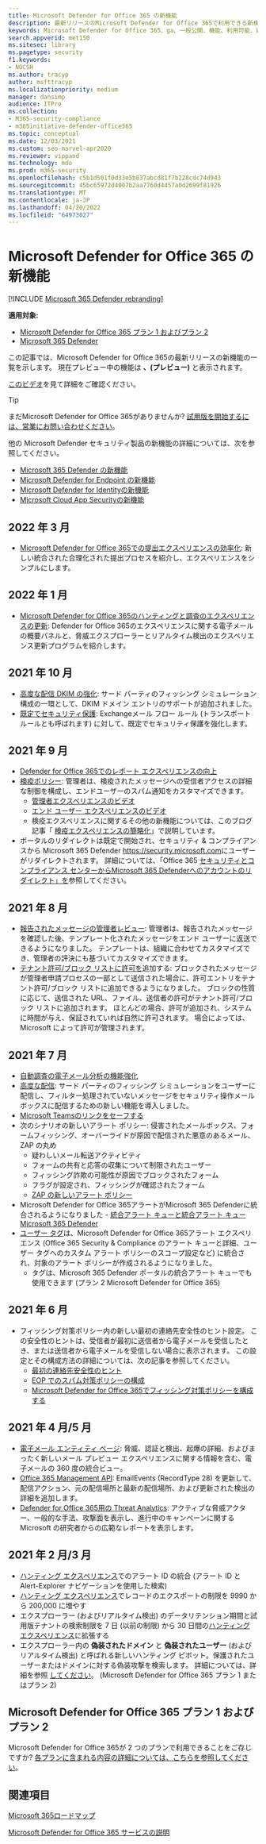 ```yaml
---
title: Microsoft Defender for Office 365 の新機能
description: 最新リリースのMicrosoft Defender for Office 365で利用できる新機能について説明します。
keywords: Microsoft Defender for Office 365、ga、一般公開、機能、利用可能、新規の新機能
search.appverid: met150
ms.sitesec: library
ms.pagetype: security
f1.keywords:
- NOCSH
ms.author: tracyp
author: msfttracyp
ms.localizationpriority: medium
manager: dansimp
audience: ITPro
ms.collection:
- M365-security-compliance
- m365initiative-defender-office365
ms.topic: conceptual
ms.date: 12/03/2021
ms.custom: seo-marvel-apr2020
ms.reviewer: vippand
ms.technology: mdo
ms.prod: m365-security
ms.openlocfilehash: c5b1d501f0d33e5b837abcd81f7b228cdc74d943
ms.sourcegitcommit: 45bc65972d4007b2aa7760d4457a0d2699f81926
ms.translationtype: MT
ms.contentlocale: ja-JP
ms.lasthandoff: 04/20/2022
ms.locfileid: "64973027"
---
```

# <a name="whats-new-in-microsoft-defender-for-office-365"></a>Microsoft Defender for Office 365 の新機能

[!INCLUDE [Microsoft 365 Defender rebranding](../includes/microsoft-defender-for-office.md)]

**適用対象:**

- [Microsoft Defender for Office 365 プラン 1 およびプラン 2](defender-for-office-365.md)
- [Microsoft 365 Defender](../defender/microsoft-365-defender.md)

この記事では、Microsoft Defender for Office 365の最新リリースの新機能の一覧を示します。 現在プレビュー中の機能は **、(プレビュー)** と表示されます。

[このビデオ](https://www.youtube.com/watch?v=Tdz6KfruDGo&list=PL3ZTgFEc7LystRja2GnDeUFqk44k7-KXf&index=3)を見て詳細をご確認ください。

> [!TIP]
> まだMicrosoft Defender for Office 365がありませんか? [試用版を開始するには、営業にお問い合わせください](https://info.microsoft.com/ww-landing-M365SMB-web-contact.html)。

他の Microsoft Defender セキュリティ製品の新機能の詳細については、次を参照してください。

- [Microsoft 365 Defender の新機能](../defender/whats-new.md)
- [Microsoft Defender for Endpoint の新機能](../defender-endpoint/whats-new-in-microsoft-defender-endpoint.md)
- [Microsoft Defender for Identityの新機能](/defender-for-identity/whats-new)
- [Microsoft Cloud App Securityの新機能](/cloud-app-security/release-notes)

## <a name="march-2022"></a>2022 年 3 月

- [Microsoft Defender for Office 365での提出エクスペリエンスの効率化](https://techcommunity.microsoft.com/t5/microsoft-defender-for-office/streamlining-the-submissions-experience-in-microsoft-defender/ba-p/3152080): 新しい統合された合理化された提出プロセスを紹介し、エクスペリエンスをシンプルにします。

## <a name="january-2022"></a>2022 年 1 月

- [Microsoft Defender for Office 365のハンティングと調査のエクスペリエンスの更新](https://techcommunity.microsoft.com/t5/microsoft-defender-for-office/updated-hunting-and-investigation-experiences-for-microsoft/ba-p/3002015): Defender for Office 365のエクスペリエンスに関する電子メール の概要パネルと、脅威エクスプローラーとリアルタイム検出のエクスペリエンス更新プログラムを紹介します。

## <a name="october-2021"></a>2021 年 10 月

- [高度な配信 DKIM の強化](configure-advanced-delivery.md): サード パーティのフィッシング シミュレーション構成の一環として、DKIM ドメイン エントリのサポートが追加されました。
- [既定でセキュリティ保護](secure-by-default.md): Exchangeメール フロー ルール (トランスポート ルールとも呼ばれます) に対して、既定でセキュリティ保護を強化します。

## <a name="september-2021"></a>2021 年 9 月

- [Defender for Office 365でのレポート エクスペリエンスの向上](https://techcommunity.microsoft.com/t5/microsoft-defender-for-office/improving-the-reporting-experience-in-microsoft-defender-for/ba-p/2760898)
- [検疫ポリシー](quarantine-policies.md): 管理者は、検疫されたメッセージへの受信者アクセスの詳細な制御を構成し、エンドユーザーのスパム通知をカスタマイズできます。
  - [管理者エクスペリエンスのビデオ](https://youtu.be/vnar4HowfpY)
  - [エンド ユーザー エクスペリエンスのビデオ](https://youtu.be/s-vozLO43rI)
  - 検疫エクスペリエンスに関するその他の新機能については、このブログ記事「 [検疫エクスペリエンスの簡略化](https://techcommunity.microsoft.com/t5/microsoft-defender-for-office/simplifying-the-quarantine-experience/ba-p/2676388)」で説明しています。
- ポータルのリダイレクトは既定で開始され、セキュリティ & コンプライアンスから Microsoft 365 Defender <https://security.microsoft.com>にユーザーがリダイレクトされます。 詳細については、「Office 365 [セキュリティとコンプライアンス センターからMicrosoft 365 Defenderへのアカウントのリダイレクト」を](/microsoft-365/security/defender/microsoft-365-security-mdo-redirection)参照してください。

## <a name="august-2021"></a>2021 年 8 月

- [報告されたメッセージの管理者レビュー](admin-review-reported-message.md): 管理者は、報告されたメッセージを確認した後、テンプレート化されたメッセージをエンド ユーザーに返送できるようになりました。 テンプレートは、組織に合わせてカスタマイズでき、管理者の評決にも基づいてカスタマイズできます。
- [テナント許可/ブロック リストに許可を](manage-tenant-allows.md)追加する: ブロックされたメッセージが管理者申請プロセスの一部として送信された場合に、許可エントリをテナント許可/ブロック リストに追加できるようになりました。 ブロックの性質に応じて、送信された URL、ファイル、送信者の許可がテナント許可/ブロック リストに追加されます。 ほとんどの場合、許可が追加され、システムに時間が与え、保証されていれば自然に許可されます。 場合によっては、Microsoft によって許可が管理されます。

## <a name="july-2021"></a>2021 年 7 月

- [自動調査の電子メール分析の機能強化](email-analysis-investigations.md)
- [高度な配信](configure-advanced-delivery.md): サード パーティのフィッシング シミュレーションをユーザーに配信し、フィルター処理されていないメッセージをセキュリティ操作メールボックスに配信するための新しい機能を導入しました。
- [Microsoft Teamsのリンクをセーフする](safe-links.md#safe-links-settings-for-microsoft-teams)
- 次のシナリオの新しいアラート ポリシー: 侵害されたメールボックス、フォームフィッシング、オーバーライドが原因で配信された悪意のあるメール、ZAP の丸め
  - 疑わしいメール転送アクティビティ
  - フォームの共有と応答の収集について制限されたユーザー
  - フィッシング詐欺の可能性が原因でブロックされたフォーム
  - フラグが設定され、フィッシングが確認されたフォーム
  - [ZAP の新しいアラート ポリシー](../../compliance/new-defender-alert-policies.md)
- Microsoft Defender for Office 365アラートがMicrosoft 365 Defenderに統合されるようになりました - [統合アラート キューと統合アラート キュー Microsoft 365 Defender](../defender/investigate-alerts.md)
- [ユーザー タグ](user-tags.md)は、Microsoft Defender for Office 365アラート エクスペリエンス (Office 365 Security & Compliance のアラート キューと詳細、ユーザー タグへのカスタム アラート ポリシーのスコープ設定など) に統合され、対象のアラート ポリシーが作成されるようになりました。
  - タグは、Microsoft 365 Defender ポータルの統合アラート キューでも使用できます (プラン 2 Microsoft Defender for Office 365)

## <a name="june-2021"></a>2021 年 6 月

- フィッシング対策ポリシー内の新しい最初の連絡先安全性のヒント設定。 この安全性のヒントは、受信者が最初に送信者から電子メールを受信したとき、または送信者から電子メールを受信しない場合に表示されます。 この設定とその構成方法の詳細については、次の記事を参照してください。
  - [最初の連絡先安全性のヒント](set-up-anti-phishing-policies.md#first-contact-safety-tip)
  - [EOP でのスパム対策ポリシーの構成](configure-anti-phishing-policies-eop.md)
  - [Microsoft Defender for Office 365でフィッシング対策ポリシーを構成する](configure-mdo-anti-phishing-policies.md)

## <a name="aprilmay-2021"></a>2021 年 4 月/5 月

- [電子メール エンティティ ページ](mdo-email-entity-page.md): 脅威、認証と検出、起爆の詳細、およびまったく新しいメール プレビュー エクスペリエンスに関する情報を含む、電子メールの 360 度の統合ビュー。
- [Office 365 Management API](/office/office-365-management-api/office-365-management-activity-api-schema#email-message-events): EmailEvents (RecordType 28) を更新して、配信アクション、元の配信場所と最新の配信場所、および更新された検出の詳細を追加します。
- [Defender for Office 365用の Threat Analytics](/microsoft-365/security/defender/threat-analytics): アクティブな脅威アクター、一般的な手法、攻撃面を表示し、進行中のキャンペーンに関する Microsoft の研究者からの広範なレポートを表示します。

## <a name="februarymarch-2021"></a>2021 年 2 月/3 月

- [ハンティング エクスペリエンス](threat-explorer.md)でのアラート ID の統合 (アラート ID とAlert-Explorer ナビゲーションを使用した検索)
- [ハンティング エクスペリエンス](threat-explorer.md)でレコードのエクスポートの制限を 9990 から 200,000 に増やす
- エクスプローラー (およびリアルタイム検出) のデータリテンション期間と試用版テナントの検索制限を 7 日 (以前の制限) から 30 日間の[ハンティング エクスペリエンス](threat-explorer.md)に拡張する
- エクスプローラー内の **偽装されたドメイン** と **偽装されたユーザー** (およびリアルタイム検出) と呼ばれる新しいハンティング ピボット。保護されたユーザーまたはドメインに対する偽装攻撃を検索します。 詳細については、詳細を参照 [してください](threat-explorer.md#view-phishing-emails-sent-to-impersonated-users-and-domains)。 (Microsoft Defender for Office 365 プラン 1 またはプラン 2)

## <a name="microsoft-defender-for-office-365-plan-1-and-plan-2"></a>Microsoft Defender for Office 365 プラン 1 およびプラン 2

Microsoft Defender for Office 365が 2 つのプランで利用できることをご存じですか? [各プランに含まれる内容の詳細については、こちらを参照してください](defender-for-office-365.md#microsoft-defender-for-office-365-plan-1-and-plan-2)。

## <a name="see-also"></a>関連項目

[Microsoft 365ロードマップ](https://www.microsoft.com/microsoft-365/roadmap)

[Microsoft Defender for Office 365 サービスの説明](/office365/servicedescriptions/office-365-advanced-threat-protection-service-description)
